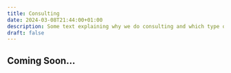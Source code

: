 ```yaml
---
title: Consulting
date: 2024-03-08T21:44:00+01:00
description: Some text explaining why we do consulting and which type of consulting. Explain the type of clients/people we can help and how. Give motivation for people to contact us
draft: false
---
```


## Coming Soon...
